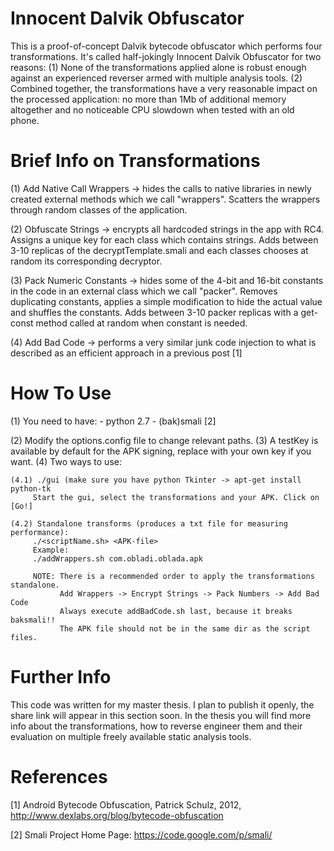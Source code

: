 
#  Innocent Dalvik Obfuscator  #


This is a proof-of-concept Dalvik bytecode obfuscator which performs four transformations. It's called half-jokingly Innocent Dalvik Obfuscator for two reasons:
(1) None of the transformations applied alone is robust enough against an experienced reverser armed with multiple analysis tools.
(2) Combined together, the transformations have a very reasonable impact on the processed application: no more than 1Mb of additional memory altogether and no noticeable CPU slowdown when tested with an old phone.


#  Brief Info on Transformations  #


(1) Add Native Call Wrappers -> hides the calls to native libraries in newly created external methods which we call "wrappers". Scatters the wrappers through random classes of the application.

(2) Obfuscate Strings -> encrypts all hardcoded strings in the app with RC4. Assigns a unique key for each class which contains strings. Adds between 3-10 replicas of the decryptTemplate.smali and each classes chooses at random its corresponding decryptor.

(3) Pack Numeric Constants -> hides some of the 4-bit and 16-bit constants in the code in an external class which we call "packer". Removes duplicating constants, applies a simple modification to hide the actual value and shuffles the constants. Adds between 3-10 packer replicas with a get-const method called at random when constant is needed.

(4) Add Bad Code -> performs a very similar junk code injection to what is described as an efficient approach in a previous post [1]


#  How To Use  #


(1) You need to have: 
    - python 2.7
    - (bak)smali [2]

(2) Modify the options.config file to change relevant paths. 
(3) A testKey is available by default for the APK signing, replace with your own key if you want.
(4) Two ways to use:

    (4.1) ./gui (make sure you have python Tkinter -> apt-get install python-tk
         Start the gui, select the transformations and your APK. Click on [Go!]

    (4.2) Standalone transforms (produces a txt file for measuring performance):
         ./<scriptName.sh> <APK-file>
         Example:
         ./addWrappers.sh com.obladi.oblada.apk

         NOTE: There is a recommended order to apply the transformations standalone.
               Add Wrappers -> Encrypt Strings -> Pack Numbers -> Add Bad Code
               Always execute addBadCode.sh last, because it breaks baksmali!!
               The APK file should not be in the same dir as the script files.


#  Further Info  #


This code was written for my master thesis. I plan to publish it openly, the share link will appear in this section soon. In the thesis you will find more info about the transformations, how to reverse engineer them and their evaluation on multiple freely available static analysis tools.


#  References  #

[1] Android Bytecode Obfuscation, Patrick Schulz, 2012, http://www.dexlabs.org/blog/bytecode-obfuscation

[2] Smali Project Home Page: https://code.google.com/p/smali/
